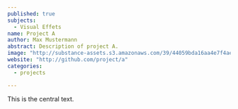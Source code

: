 ```yaml
---
published: true
subjects: 
  - Visual Effets
name: Project A
author: Max Mustermann
abstract: Description of project A.
image: "http://substance-assets.s3.amazonaws.com/39/44059bda16aa4e7f4aeaf77d537bce/javascript.png"
website: "http://github.com/project/a"
categories: 
  - projects

---
```


This is the central text.
